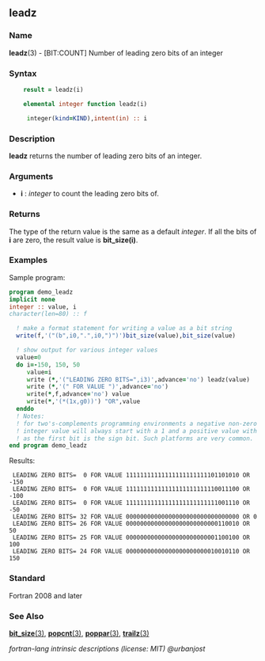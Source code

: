 ## leadz

### **Name**

**leadz**(3) - \[BIT:COUNT\] Number of leading zero bits of an integer

### **Syntax**
```fortran
    result = leadz(i)
```
```fortran
    elemental integer function leadz(i)

     integer(kind=KIND),intent(in) :: i
```
### **Description**

**leadz** returns the number of leading zero bits of an integer.

### **Arguments**

- **i**
  : _integer_ to count the leading zero bits of.

### **Returns**

The type of the return value is the same as a default _integer_. If all
the bits of **i** are zero, the result value is **bit_size(i)**.

### **Examples**

Sample program:

```fortran
program demo_leadz
implicit none
integer :: value, i
character(len=80) :: f

  ! make a format statement for writing a value as a bit string
  write(f,'("(b",i0,".",i0,")")')bit_size(value),bit_size(value)

  ! show output for various integer values
  value=0
  do i=-150, 150, 50
     value=i
     write (*,'("LEADING ZERO BITS=",i3)',advance='no') leadz(value)
     write (*,'(" FOR VALUE ")',advance='no')
     write(*,f,advance='no') value
     write(*,'(*(1x,g0))') "OR",value
  enddo
  ! Notes:
  ! for two's-complements programming environments a negative non-zero
  ! integer value will always start with a 1 and a positive value with 0
  ! as the first bit is the sign bit. Such platforms are very common.
end program demo_leadz
```
Results:
```text
 LEADING ZERO BITS=  0 FOR VALUE 11111111111111111111111101101010 OR -150
 LEADING ZERO BITS=  0 FOR VALUE 11111111111111111111111110011100 OR -100
 LEADING ZERO BITS=  0 FOR VALUE 11111111111111111111111111001110 OR -50
 LEADING ZERO BITS= 32 FOR VALUE 00000000000000000000000000000000 OR 0
 LEADING ZERO BITS= 26 FOR VALUE 00000000000000000000000000110010 OR 50
 LEADING ZERO BITS= 25 FOR VALUE 00000000000000000000000001100100 OR 100
 LEADING ZERO BITS= 24 FOR VALUE 00000000000000000000000010010110 OR 150
```
### **Standard**

Fortran 2008 and later

### **See Also**

[**bit_size**(3)](#bit_size),
[**popcnt**(3)](#popcnt),
[**poppar**(3)](#poppar),
[**trailz**(3)](#trailz)

 _fortran-lang intrinsic descriptions (license: MIT) \@urbanjost_

